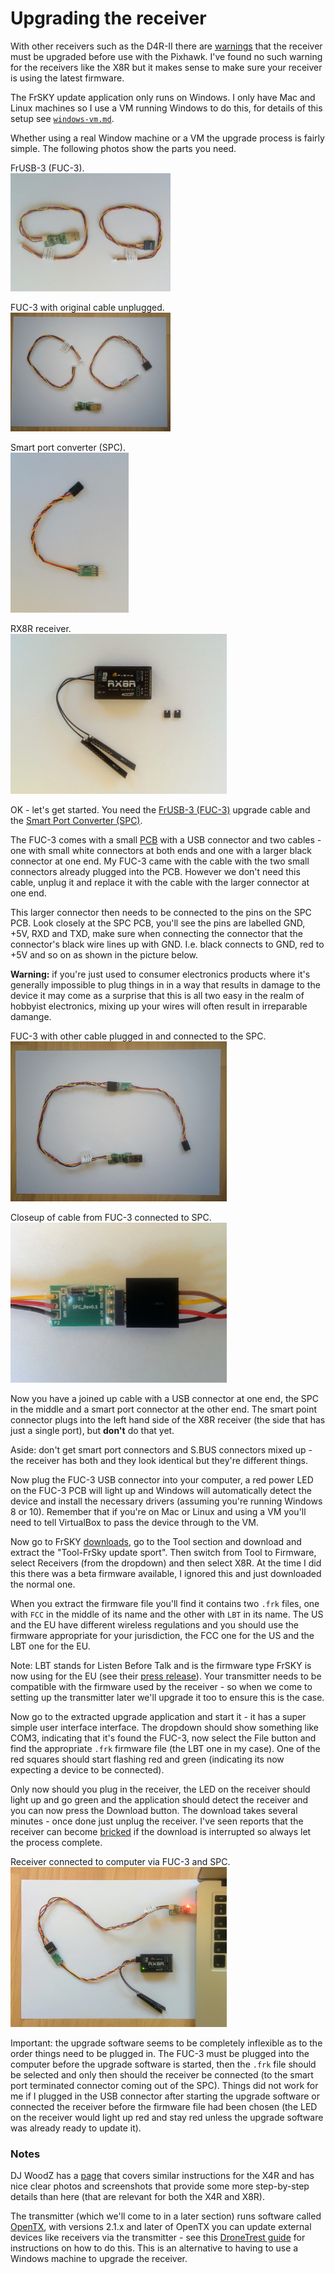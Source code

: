 Upgrading the receiver
======================

With other receivers such as the D4R-II there are [warnings](https://pixhawk.org/peripherals/radio-control/frsky#parts_list) that the receiver must be upgraded before use with the Pixhawk. I've found no such warning for the receivers like the X8R but it makes sense to make sure your receiver is using the latest firmware.

The FrSKY update application only runs on Windows. I only have Mac and Linux machines so I use a VM running Windows to do this, for details of this setup see [`windows-vm.md`](windows-vm.md).

Whether using a real Window machine or a VM the upgrade process is fairly simple. The following photos show the parts you need.

FrUSB-3 (FUC-3).  
<img width="256" src="images/assembly/electronics/fuc-3.jpg">

FUC-3 with original cable unplugged.  
<img width="256" src="images/assembly/electronics/fuc-3-unplugged.jpg">

Smart port converter (SPC).  
<img height="256" src="images/assembly/electronics/spc.jpg">

RX8R receiver.  
<img height="256" src="images/assembly/electronics/receiver-rx8r.jpg">

OK - let's get started. You need the [FrUSB-3 (FUC-3)](http://www.frsky-rc.com/product/pro.php?pro_id=37) upgrade cable and the [Smart Port Converter (SPC)](http://www.frsky-rc.com/product/pro.php?pro_id=132).

The FUC-3 comes with a small [PCB](https://en.wikipedia.org/wiki/Printed_circuit_board) with a USB connector and two cables - one with small white connectors at both ends and one with a larger black connector at one end. My FUC-3 came with the cable with the two small connectors already plugged into the PCB. However we don't need this cable, unplug it and replace it with the cable with the larger connector at one end.

This larger connector then needs to be connected to the pins on the SPC PCB. Look closely at the SPC PCB, you'll see the pins are labelled GND, +5V, RXD and TXD, make sure when connecting the connector that the connector's black wire lines up with GND. I.e. black connects to GND, red to +5V and so on as shown in the picture below.

**Warning:** if you're just used to consumer electronics products where it's generally impossible to plug things in in a way that results in damage to the device it may come as a surprise that this is all two easy in the realm of hobbyist electronics, mixing up your wires will often result in irreparable damange.

FUC-3 with other cable plugged in and connected to the SPC.  
<img height="256" src="images/assembly/electronics/fuc-3-and-spc.jpg">

Closeup of cable from FUC-3 connected to SPC.  
<img height="256" src="images/assembly/electronics/spc-connection-closeup.jpg">

Now you have a joined up cable with a USB connector at one end, the SPC in the middle and a smart port connector at the other end. The smart point connector plugs into the left hand side of the X8R receiver (the side that has just a single port), but **don't** do that yet.

Aside: don't get smart port connectors and S.BUS connectors mixed up - the receiver has both and they look identical but they're different things.

Now plug the FUC-3 USB connector into your computer, a red power LED on the FUC-3 PCB will light up and Windows will automatically detect the device and install the necessary drivers (assuming you're running Windows 8 or 10). Remember that if you're on Mac or Linux and using a VM you'll need to tell VirtualBox to pass the device through to the VM.

Now go to FrSKY [downloads](http://www.frsky-rc.com/download/), go to the Tool section and download and extract the "Tool-FrSky update sport". Then switch from Tool to Firmware, select Receivers (from the dropdown) and then select X8R. At the time I did this there was a beta firmware available, I ignored this and just downloaded the normal one.

When you extract the firmware file you'll find it contains two `.frk` files, one with `FCC` in the middle of its name and the other with `LBT` in its name. The US and the EU have different wireless regulations and you should use the firmware appropriate for your jurisdiction, the FCC one for the US and the LBT one for the EU.

Note: LBT stands for Listen Before Talk and is the firmware type FrSKY is now using for the EU (see their [press release](http://www.frsky-rc.com/media/mediaItem.php?m_id=17)). Your transmitter needs to be compatible with the firmware used by the receiver - so when we come to setting up the transmitter later we'll upgrade it too to ensure this is the case.

Now go to the extracted upgrade application and start it - it has a super simple user interface interface. The dropdown should show something like COM3, indicating that it's found the FUC-3, now select the File button and find the appropriate `.frk` firmware file (the LBT one in my case). One of the red squares should start flashing red and green (indicating its now expecting a device to be connected).

Only now should you plug in the receiver, the LED on the receiver should light up and go green and the application should detect the receiver and you can now press the Download button. The download takes several minutes - once done just unplug the receiver. I've seen reports that the receiver can become [bricked](https://en.wikipedia.org/wiki/Brick_(electronics)) if the download is interrupted so always let the process complete.

Receiver connected to computer via FUC-3 and SPC.  
<img height="256" src="images/assembly/electronics/receiver-connected-to-computer.jpg">

Important: the upgrade software seems to be completely inflexible as to the order things need to be plugged in. The FUC-3 must be plugged into the computer before the upgrade software is started, then the `.frk` file should be selected and only then should the receiver be connected (to the smart port terminated connector coming out of the SPC). Things did not work for me if I plugged in the USB connector after starting the upgrade software or connected the receiver before the firmware file had been chosen (the LED on the receiver would light up red and stay red unless the upgrade software was already ready to update it).

### Notes

DJ WoodZ has a [page](http://djwoodz.com/2016/04/11/How-To-Update-FrSky-X4R-SB-Firmware-via-USB/) that covers similar instructions for the X4R and has nice clear photos and screenshots that provide some more step-by-step details than here (that are relevant for both the X4R and X8R).

The transmitter (which we'll come to in a later section) runs software called [OpenTX](http://www.open-tx.org), with versions 2.1.x and later of OpenTX you can update external devices like receivers via the transmitter - see this [DroneTrest guide](http://www.dronetrest.com/t/how-to-upgrade-your-frsky-receiver-firmware-x8r-x4r-x4r-sb/1667) for instructions on how to do this. This is an alternative to having to use a Windows machine to upgrade the receiver.
